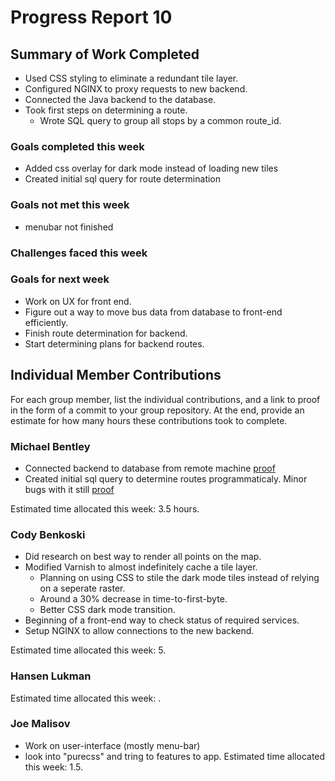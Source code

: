# Progress Report 10

## Summary of Work Completed
- Used CSS styling to eliminate a redundant tile layer.
- Configured NGINX to proxy requests to new backend.
- Connected the Java backend to the database.
- Took first steps on determining a route.
  - Wrote SQL query to group all stops by a common route_id.

### Goals completed this week
- Added css overlay for dark mode instead of loading new tiles
- Created initial sql query for route determination

### Goals not met this week
- menubar not finished

### Challenges faced this week


### Goals for next week
- Work on UX for front end.
- Figure out a way to move bus data from database to front-end efficiently.
- Finish route determination for backend.
- Start determining plans for backend routes.

## Individual Member Contributions

For each group member, list the individual contributions, and a link to proof in the form of a commit to your group repository. At the end, provide an estimate for how many hours these contributions took to complete.

### Michael Bentley
- Connected backend to database from remote machine [proof](https://github.com/mbentley124/cse280/commit/82ad24caa6d3db187c328fcfc35117656f097ba4)
- Created initial sql query to determine routes programmaticaly. Minor bugs with it still [proof](https://github.com/mbentley124/cse280/commit/801382f7a4630b857b5073d1c5b05cc07bfa2ce5)

Estimated time allocated this week: 3.5 hours.

### Cody Benkoski
- Did research on best way to render all points on the map.
- Modified Varnish to almost indefinitely cache a tile layer.
  - Planning on using CSS to stile the dark mode tiles instead of relying on a seperate raster.
  - Around a 30% decrease in time-to-first-byte.
  - Better CSS dark mode transition.
- Beginning of a front-end way to check status of required services.
- Setup NGINX to allow connections to the new backend.

Estimated time allocated this week: 5.

### Hansen Lukman

Estimated time allocated this week: .

### Joe Malisov
- Work on user-interface (mostly menu-bar)
- look into "purecss" and tring to features to app.
Estimated time allocated this week: 1.5.
